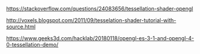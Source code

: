 https://stackoverflow.com/questions/24083656/tessellation-shader-opengl


http://voxels.blogspot.com/2011/09/tesselation-shader-tutorial-with-source.html

https://www.geeks3d.com/hacklab/20180118/opengl-es-3-1-and-opengl-4-0-tessellation-demo/
